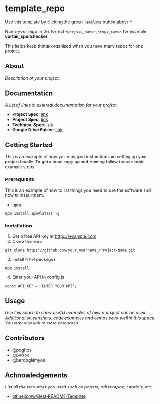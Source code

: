 # template_repo

Use this template by clicking the green `Template` button above ^

Name your repo in the format `<project_name>_<repo_name>` for example **vortan_spellchecker**.

This helps keep things organized when you have many repos for one project.

## About

_Description of your project._

## Documentation

_A list of links to external documantation for your project_

- **Project Spec**: [link](google.com)
- **Project Spec**: [link](google.com)
- **Technical Spec**: [link](google.com)
- **Google Drive Folder**: [link](google.com)

## Getting Started

This is an example of how you may give instructions on setting up your project locally. To get a local copy up and running follow these simple example steps.

### Prerequisits

This is an example of how to list things you need to use the software and how to install them.

- [npm](https://www.npmjs.com/)
```
npm install npm@latest -g
```

### Installation

1. Get a free API Key at https://example.com
2. Clone the repo
```
git clone https://github.com/your_username_/Project-Name.git
```
3. Install NPM packages
```
npm install
```
4. Enter your API in config.js
```
const API_KEY = 'ENTER YOUR API';
```

## Usage

_Use this space to show useful examples of how a project can be used. Additional screenshots, code examples and demos work well in this space. You may also link to more resources._

## Contributors

- @poghos
- @petros
- @bardoghimyos

## Achnowledgements

_List all the resources you used such as papers, other repos, tutorials, etc_

- [othneildrew/Best-README-Template](https://github.com/othneildrew/Best-README-Template)
